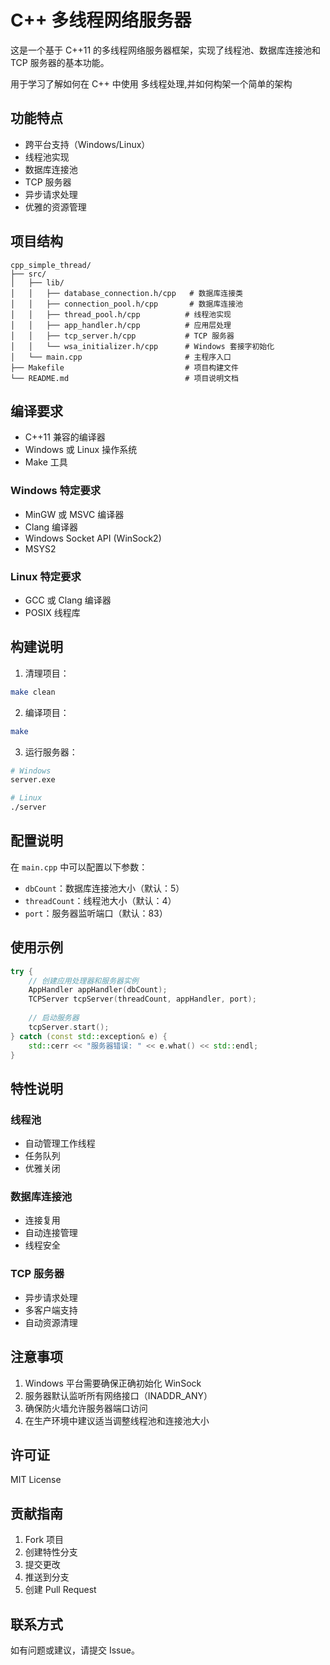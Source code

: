 # C++ 多线程网络服务器

这是一个基于 C++11 的多线程网络服务器框架，实现了线程池、数据库连接池和 TCP 服务器的基本功能。

用于学习了解如何在 C++ 中使用 多线程处理,并如何构架一个简单的架构

## 功能特点

- 跨平台支持（Windows/Linux）
- 线程池实现
- 数据库连接池
- TCP 服务器
- 异步请求处理
- 优雅的资源管理

## 项目结构

```
cpp_simple_thread/
├── src/
│   ├── lib/
│   │   ├── database_connection.h/cpp   # 数据库连接类
│   │   ├── connection_pool.h/cpp       # 数据库连接池
│   │   ├── thread_pool.h/cpp          # 线程池实现
│   │   ├── app_handler.h/cpp          # 应用层处理
│   │   ├── tcp_server.h/cpp           # TCP 服务器
│   │   └── wsa_initializer.h/cpp      # Windows 套接字初始化
│   └── main.cpp                       # 主程序入口
├── Makefile                           # 项目构建文件
└── README.md                          # 项目说明文档
```

## 编译要求

- C++11 兼容的编译器
- Windows 或 Linux 操作系统
- Make 工具

### Windows 特定要求
- MinGW 或 MSVC 编译器
- Clang 编译器
- Windows Socket API (WinSock2)
- MSYS2

### Linux 特定要求
- GCC 或 Clang 编译器
- POSIX 线程库

## 构建说明

1. 清理项目：
```bash
make clean
```

2. 编译项目：
```bash
make 
```

3. 运行服务器：
```bash
# Windows
server.exe

# Linux
./server
```

## 配置说明

在 `main.cpp` 中可以配置以下参数：

- `dbCount`：数据库连接池大小（默认：5）
- `threadCount`：线程池大小（默认：4）
- `port`：服务器监听端口（默认：83）

## 使用示例

```cpp
try {
    // 创建应用处理器和服务器实例
    AppHandler appHandler(dbCount);
    TCPServer tcpServer(threadCount, appHandler, port);
    
    // 启动服务器
    tcpServer.start();
} catch (const std::exception& e) {
    std::cerr << "服务器错误: " << e.what() << std::endl;
}
```

## 特性说明

### 线程池
- 自动管理工作线程
- 任务队列
- 优雅关闭

### 数据库连接池
- 连接复用
- 自动连接管理
- 线程安全

### TCP 服务器
- 异步请求处理
- 多客户端支持
- 自动资源清理

## 注意事项

1. Windows 平台需要确保正确初始化 WinSock
2. 服务器默认监听所有网络接口（INADDR_ANY）
3. 确保防火墙允许服务器端口访问
4. 在生产环境中建议适当调整线程池和连接池大小

## 许可证

MIT License
## 贡献指南

1. Fork 项目
2. 创建特性分支
3. 提交更改
4. 推送到分支
5. 创建 Pull Request

## 联系方式

如有问题或建议，请提交 Issue。 